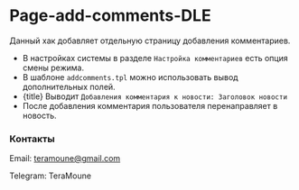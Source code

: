 # Page-add-comments-DLE
Данный хак добавляет отдельную страницу добавления комментариев.

 - В настройках системы в разделе `Настройка комментариев` есть опция смены режима.
 - В шаблоне `addcomments.tpl` можно использовать вывод дополнительных полей.
 - {title} Выводит `Добавления комментария к новости: Заголовок новости`
 - После добавления комментария пользователя перенаправляет в новость.

### Контакты
Email: teramoune@gmail.com

Telegram: TeraMoune
